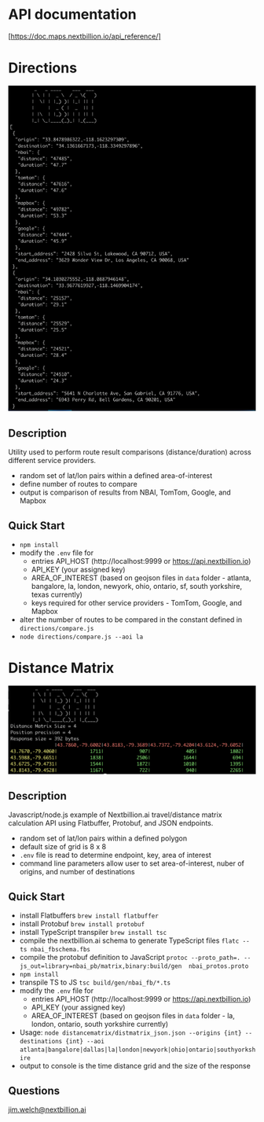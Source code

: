 # API documentation
[https://doc.maps.nextbillion.io/api_reference/]

# Directions
![Alt text](./screen_compare.png "Screenshot")
## Description
Utility used to perform route result comparisons (distance/duration) across different service providers.
- random set of lat/lon pairs within a defined area-of-interest
- define number of routes to compare
- output is comparison of results from NBAI, TomTom, Google, and Mapbox

## Quick Start
- `npm install`
- modify the `.env` file for
  - entries API_HOST (http://localhost:9999 or https://api.nextbillion.io) 
  - API_KEY (your assigned key)
  - AREA_OF_INTEREST (based on geojson files in `data` folder - atlanta, bangalore, la, london, newyork, ohio, ontario, sf, south yorkshire, texas currently)
  - keys required for other service providers - TomTom, Google, and Mapbox
- alter the number of routes to be compared in the constant defined in `directions/compare.js`
- `node directions/compare.js --aoi la`

# Distance Matrix
![Alt text](./screenshot.png "Screenshot")
## Description
Javascript/node.js example of Nextbillion.ai travel/distance matrix calculation API using Flatbuffer, Protobuf, and JSON endpoints. 
- random set of lat/lon pairs within a defined polygon
- default size of grid is 8 x 8
- `.env` file is read to determine endpoint, key, area of interest
- command line parameters allow user to set area-of-interest, nuber of origins, and number of destinations

## Quick Start
- install Flatbuffers `brew install flatbuffer`
- install Protobuf `brew install protobuf`
- install TypeScript transpiler `brew install tsc`
- compile the nextbillion.ai schema to generate TypeScript files `flatc --ts nbai_fbschema.fbs`
- compile the protobuf definition to JavaScript `protoc --proto_path=. --js_out=library=nbai_pb/matrix,binary:build/gen  nbai_protos.proto`
- `npm install`
- transpile TS to JS `tsc build/gen/nbai_fb/*.ts`
- modify the `.env` file for 
  - entries API_HOST (http://localhost:9999 or https://api.nextbillion.io) 
  - API_KEY (your assigned key)
  - AREA_OF_INTEREST (based on geojson files in `data` folder - la, london, ontario, south yorkshire currently)
- Usage: `node distancematrix/distmatrix_json.json --origins {int} --destinations {int} --aoi atlanta|bangalore|dallas|la|london|newyork|ohio|ontario|southyorkshire`
- output to console is the time distance grid and the size of the response


## Questions
jim.welch@nextbillion.ai